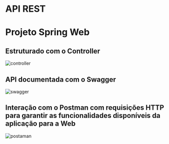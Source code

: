 # API REST
# Projeto Spring Web

## Estruturado com o Controller


![controller](https://user-images.githubusercontent.com/18580532/229259547-17871193-acc1-4e30-9163-aee51de5b0c6.png)

##  API documentada com o Swagger


![swagger](https://user-images.githubusercontent.com/18580532/229259629-8b59eebf-06bc-4f81-b153-711078e2b43d.png)


##  Interação com o Postman com requisições HTTP para garantir as funcionalidades disponíveis da aplicação para a Web

![postaman](https://user-images.githubusercontent.com/18580532/229259791-8487f1b9-8746-4cf6-a178-de06eca10a51.png)
